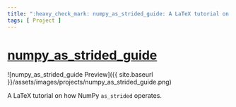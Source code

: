 ```yaml
---
title: ":heavy_check_mark: numpy_as_strided_guide: A LaTeX tutorial on how NumPy as_strided operates."
tags: [ Project ]
---
```



# [numpy_as_strided_guide](https://github.com/Eve-ning/numpy_as_strided_guide)

<div class="icon-badge" data-name="LaTeX"></div>

![numpy_as_strided_guide Preview]({{ site.baseurl }}/assets/images/projects/numpy_as_strided_guide.png)

A LaTeX tutorial on how NumPy `as_strided` operates.
